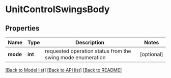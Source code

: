 # UnitControlSwingsBody

## Properties
Name | Type | Description | Notes
------------ | ------------- | ------------- | -------------
**mode** | **int** | requested operation status from the swing mode enumeration | [optional] 

[[Back to Model list]](../README.md#documentation-for-models) [[Back to API list]](../README.md#documentation-for-api-endpoints) [[Back to README]](../README.md)

